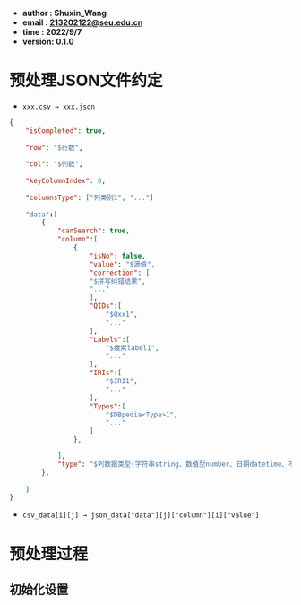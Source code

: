 - **author  : Shuxin_Wang**
- **email   : 213202122@seu.edu.cn**
- **time    : 2022/9/7**
- **version: 0.1.0**



# 预处理JSON文件约定

- `xxx.csv → xxx.json`

```json
{
    "isCompleted": true,
    
    "row": "$行数",
    
    "col": "$列数",
    
    "keyColumnIndex": 0,
    
    "columnsType": ["列类别1", "..."]
    
    "data":[
        {
            "canSearch": true,
            "column":[
                {
                    "isNo": false,
                    "value": "$源值",
                    "correction": [
                    "$拼写纠错结果",
                    "..."
                    ],
                    "QIDs":[
                        "$Qxx1",
                        "..."
                    ],
                    "Labels":[
                        "$搜索label1",
                        "..."
                    ],
                    "IRIs":[
                        "$IRI1",
                        "..."
                    ],
                    "Types":[
                        "$DBpedia<Type>1",
                        "..."
                    ]
                },

            ],
            "type": "$列数据类型(字符串string、数值型number、日期datetime、不可搜索:n)"
        },
        
    ]
}

```

- `csv_data[i][j] → json_data["data"][j]["column"][i]["value"]`



# 预处理过程



## 初始化设置

